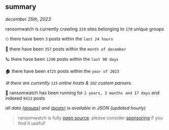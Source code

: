 
## summary
_december 25th, 2023_

ransomwatch is currently crawling `319` sites belonging to `170` unique groups

⏲ there have been `3` posts within the `last 24 hours`

🦈 there have been `357` posts within the `month of december`

🪐 there have been `1290` posts within the `last 90 days`

🏚 there have been `4725` posts within the `year of 2023`

_⚙️ there are currently `115` online hosts & `102` custom parsers._

🦕 ransomwatch has been running for `2 years, 3 months and 17 days` and indexed `9413` posts

_all data  [(groups)](http://ransomwhat.telemetry.ltd/groups) and [(posts)](http://ransomwhat.telemetry.ltd/posts) is available in JSON (updated hourly)_

> ransomwatch is fully [open source](https://github.com/joshhighet/ransomwatch#ransomwatch--). please consider [sponsoring](https://github.com/sponsors/joshhighet) if you find it useful!
